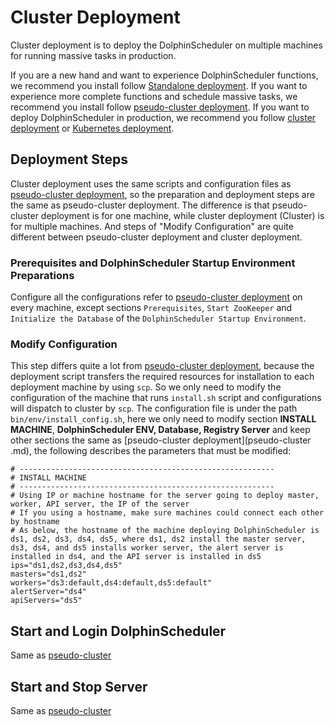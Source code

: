 # Cluster Deployment

Cluster deployment is to deploy the DolphinScheduler on multiple machines for running massive tasks in production.

If you are a new hand and want to experience DolphinScheduler functions, we recommend you install follow [Standalone deployment](standalone.md). If you want to experience more complete functions and schedule massive tasks, we recommend you install follow [pseudo-cluster deployment](pseudo-cluster.md). If you want to deploy DolphinScheduler in production, we recommend you follow [cluster deployment](cluster.md) or [Kubernetes deployment](kubernetes.md).

## Deployment Steps

Cluster deployment uses the same scripts and configuration files as [pseudo-cluster deployment](pseudo-cluster.md), so the preparation and deployment steps are the same as pseudo-cluster deployment. The difference is that pseudo-cluster deployment is for one machine, while cluster deployment (Cluster) is for multiple machines. And steps of "Modify Configuration" are quite different between pseudo-cluster deployment and cluster deployment.

### Prerequisites and DolphinScheduler Startup Environment Preparations

Configure all the configurations refer to [pseudo-cluster deployment](pseudo-cluster.md) on every machine, except sections `Prerequisites`, `Start ZooKeeper` and `Initialize the Database` of the `DolphinScheduler Startup Environment`.

### Modify Configuration

This step differs quite a lot from [pseudo-cluster deployment](pseudo-cluster.md), because the deployment script transfers the required resources for installation to each deployment machine by using `scp`. So we only need to modify the configuration of the machine that runs `install.sh` script and configurations will dispatch to cluster by `scp`. The configuration file is under the path `bin/env/install_config.sh`, here we only need to modify section **INSTALL MACHINE**, **DolphinScheduler ENV, Database, Registry Server** and keep other sections the same as [pseudo-cluster deployment](pseudo-cluster .md), the following describes the parameters that must be modified:

```shell
# ---------------------------------------------------------
# INSTALL MACHINE
# ---------------------------------------------------------
# Using IP or machine hostname for the server going to deploy master, worker, API server, the IP of the server
# If you using a hostname, make sure machines could connect each other by hostname
# As below, the hostname of the machine deploying DolphinScheduler is ds1, ds2, ds3, ds4, ds5, where ds1, ds2 install the master server, ds3, ds4, and ds5 installs worker server, the alert server is installed in ds4, and the API server is installed in ds5
ips="ds1,ds2,ds3,ds4,ds5"
masters="ds1,ds2"
workers="ds3:default,ds4:default,ds5:default"
alertServer="ds4"
apiServers="ds5"
```

## Start and Login DolphinScheduler

Same as [pseudo-cluster](pseudo-cluster.md)

## Start and Stop Server

Same as [pseudo-cluster](pseudo-cluster.md)
